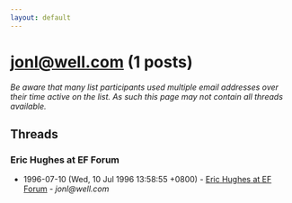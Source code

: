 ```yaml
---
layout: default
---
```


# jonl@well.com (1 posts)

_Be aware that many list participants used multiple email addresses over their time active on the list. As such this page may not contain all threads available._

## Threads

### Eric Hughes at EF Forum
+ 1996-07-10 (Wed, 10 Jul 1996 13:58:55 +0800) - [Eric Hughes at EF Forum](/archive/1996/07/bbd2e32d4160d3a91c8eadf8b25564573add6a55eb3223d77079323a45e0a1f2) - _jonl@well.com_

